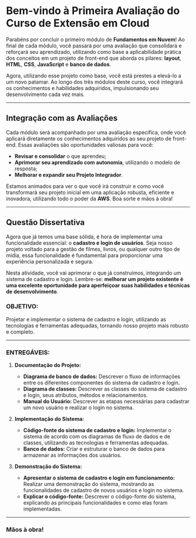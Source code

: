 # Bem-vindo à Primeira Avaliação do Curso de Extensão em Cloud

Parabéns por concluir o primeiro módulo de **Fundamentos em Nuvem**! Ao final de cada módulo, você passará por uma avaliação que consolidará e reforçará seu aprendizado, utilizando como base a aplicabilidade prática dos conceitos em um projeto de front-end que aborda os pilares: **layout**, **HTML**, **CSS**, **JavaScript** e **banco de dados**.

Agora, utilizando esse projeto como base, você está prestes a elevá-lo a um novo patamar. Ao longo dos três módulos deste curso, você integrará os conhecimentos e habilidades adquiridos, impulsionando seu desenvolvimento cada vez mais.

---

## Integração com as Avaliações

Cada módulo será acompanhado por uma avaliação específica, onde você aplicará diretamente os conhecimentos adquiridos ao seu projeto de front-end. Essas avaliações são oportunidades valiosas para você:

- **Revisar e consolidar** o que aprendeu;
- **Aprimorar seu aprendizado com autonomia**, utilizando o modelo de resposta;
- **Melhorar e expandir seu Projeto Integrador**.

Estamos animados para ver o que você irá construir e como você transformará seu projeto inicial em uma aplicação robusta, eficiente e inovadora, utilizando todo o poder da **AWS**. Boa sorte e mãos à obra!

---

## Questão Dissertativa

Agora que já temos uma base sólida, é hora de implementar uma funcionalidade essencial: o **cadastro e login de usuários**. Seja nosso projeto voltado para a gestão de filmes, livros, ou qualquer outro tipo de mídia, essa funcionalidade é fundamental para proporcionar uma experiência personalizada e segura.

Nesta atividade, você vai aprimorar o que já construímos, integrando um sistema de cadastro e login. Lembre-se: **melhorar um projeto existente é uma excelente oportunidade para aperfeiçoar suas habilidades e técnicas de desenvolvimento**.

### OBJETIVO:
Projetar e implementar o sistema de cadastro e login, utilizando as tecnologias e ferramentas adequadas, tornando nosso projeto mais robusto e completo.

---

### ENTREGÁVEIS:

1. **Documentação do Projeto:**
   - **Diagrama de banco de dados:** Descrever o fluxo de informações entre os diferentes componentes do sistema de cadastro e login.
   - **Diagrama de classes:** Descrever as classes do sistema de cadastro e login, seus atributos, métodos e relacionamentos.
   - **Manual do Usuário:** Descrever as etapas necessárias para cadastrar um novo usuário e realizar o login no sistema.

2. **Implementação do Sistema:**
   - **Código-fonte do sistema de cadastro e login:** Implementar o sistema de acordo com os diagramas de fluxo de dados e de classes, utilizando as tecnologias e ferramentas adequadas.
   - **Banco de dados:** Criar e estruturar o banco de dados para armazenar as informações dos usuários.

3. **Demonstração do Sistema:**
   - **Apresentar o sistema de cadastro e login em funcionamento:** Realizar uma demonstração do sistema, mostrando as funcionalidades de cadastro de novos usuários e login no sistema.
   - **Explicar o código-fonte:** Descrever o código-fonte do sistema, explicando as principais funcionalidades e como elas foram implementadas.

---

### Mãos à obra!  
